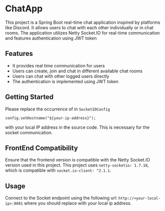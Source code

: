 # ChatApp

This project is a Spring Boot real-time chat application inspired by platforms like Discord.
It allows users to chat with each other individually or in chat rooms. 
The application utilizes Netty Socket.IO for real-time communication and features authentication using JWT token

## Features
 - It provides real time communication for users
 - Users can create, join and chat in different available chat rooms
 - Users can chat with other logged users directly
 - The authentication is implemented using JWT token

## Getting Started
Please replace the occurrence of <your-local-ip> in `SocketIOConfig`

``` 
config.setHostname("${your-ip-address}");

```
with your local IP address in the source code.
This is necessary for the socket communication.

## FrontEnd Compatibility 
Ensure that the frontend version is compatible with the Netty Socket.IO version used in this project.
This project uses `netty-socketio: 1.7.18`, which is compatible with `socket.io-client: ^2.1.1`.

## Usage
Connect to the Socket endpoint using the following url: `http://<your-local-ip>:8081` where you should replace <your-local-ip> with your local ip address.

